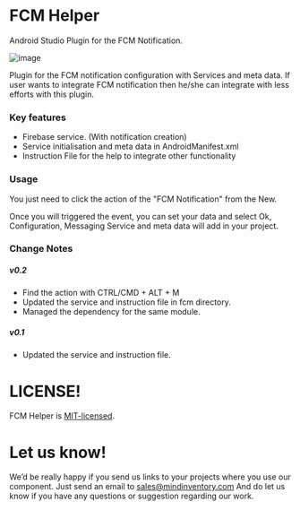 # FCM Helper
Android Studio Plugin for the FCM Notification.

![image](https://plugins.jetbrains.com/files/13049/screenshot_20305.png)


Plugin for the FCM notification configuration with Services and meta data.
If user wants to integrate FCM notification then he/she can integrate with less efforts with this plugin.

### Key features

* Firebase service. (With notification creation) 
* Service initialisation and meta data in AndroidManifest.xml
* Instruction File for the help to integrate other functionality

### Usage
You just need to click the action of the "FCM Notification" from the New.

Once you will triggered the event, you can set your data and select Ok, Configuration, Messaging Service and meta data will add in your project.

### Change Notes
##### v0.2 
- Find the action with CTRL/CMD + ALT + M 
- Updated the service and instruction file in fcm directory. 
- Managed the dependency for the same module.  

##### v0.1 
- Updated the service and instruction file.


# LICENSE!

FCM Helper is [MIT-licensed](/LICENSE).

# Let us know!
We’d be really happy if you send us links to your projects where you use our component. Just send an email to sales@mindinventory.com And do let us know if you have any questions or suggestion regarding our work.
